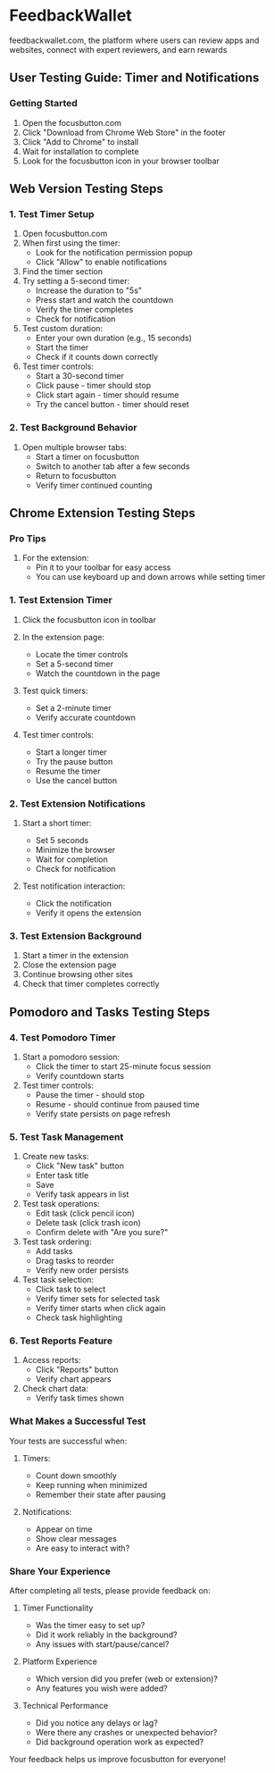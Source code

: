 # FeedbackWallet

feedbackwallet.com, the platform where users can review apps and websites, connect with expert reviewers, and earn rewards

## User Testing Guide: Timer and Notifications

### Getting Started

1. Open the focusbutton.com
2. Click "Download from Chrome Web Store" in the footer
3. Click "Add to Chrome" to install
4. Wait for installation to complete
5. Look for the focusbutton icon in your browser toolbar

## Web Version Testing Steps

### 1. Test Timer Setup

1. Open focusbutton.com
2. When first using the timer:
   - Look for the notification permission popup
   - Click "Allow" to enable notifications
3. Find the timer section
4. Try setting a 5-second timer:
   - Increase the duration to "5s"
   - Press start and watch the countdown
   - Verify the timer completes
   - Check for notification
5. Test custom duration:
   - Enter your own duration (e.g., 15 seconds)
   - Start the timer
   - Check if it counts down correctly
6. Test timer controls:
   - Start a 30-second timer
   - Click pause - timer should stop
   - Click start again - timer should resume
   - Try the cancel button - timer should reset

### 2. Test Background Behavior

1. Open multiple browser tabs:
   - Start a timer on focusbutton
   - Switch to another tab after a few seconds
   - Return to focusbutton
   - Verify timer continued counting

## Chrome Extension Testing Steps

### Pro Tips

1. For the extension:
   - Pin it to your toolbar for easy access
   - You can use keyboard up and down arrows while setting timer

### 1. Test Extension Timer

1. Click the focusbutton icon in toolbar
2. In the extension page:

   - Locate the timer controls
   - Set a 5-second timer
   - Watch the countdown in the page

3. Test quick timers:

   - Set a 2-minute timer
   - Verify accurate countdown

4. Test timer controls:
   - Start a longer timer
   - Try the pause button
   - Resume the timer
   - Use the cancel button

### 2. Test Extension Notifications

1. Start a short timer:

   - Set 5 seconds
   - Minimize the browser
   - Wait for completion
   - Check for notification

2. Test notification interaction:
   - Click the notification
   - Verify it opens the extension

### 3. Test Extension Background

1. Start a timer in the extension
2. Close the extension page
3. Continue browsing other sites
4. Check that timer completes correctly

## Pomodoro and Tasks Testing Steps

### 4. Test Pomodoro Timer

1. Start a pomodoro session:
   - Click the timer to start 25-minute focus session
   - Verify countdown starts
2. Test timer controls:
   - Pause the timer - should stop
   - Resume - should continue from paused time
   - Verify state persists on page refresh

### 5. Test Task Management

1. Create new tasks:
   - Click "New task" button
   - Enter task title
   - Save
   - Verify task appears in list
2. Test task operations:
   - Edit task (click pencil icon)
   - Delete task (click trash icon)
   - Confirm delete with "Are you sure?"
3. Test task ordering:
   - Add tasks
   - Drag tasks to reorder
   - Verify new order persists
4. Test task selection:
   - Click task to select
   - Verify timer sets for selected task
   - Verify timer starts when click again
   - Check task highlighting

### 6. Test Reports Feature

1. Access reports:
   - Click "Reports" button
   - Verify chart appears
2. Check chart data:
   - Verify task times shown

### What Makes a Successful Test

Your tests are successful when:

1. Timers:

   - Count down smoothly
   - Keep running when minimized
   - Remember their state after pausing

2. Notifications:
   - Appear on time
   - Show clear messages
   - Are easy to interact with?

### Share Your Experience

After completing all tests, please provide feedback on:

1. Timer Functionality

   - Was the timer easy to set up?
   - Did it work reliably in the background?
   - Any issues with start/pause/cancel?

2. Platform Experience

   - Which version did you prefer (web or extension)?
   - Any features you wish were added?

3. Technical Performance
   - Did you notice any delays or lag?
   - Were there any crashes or unexpected behavior?
   - Did background operation work as expected?

Your feedback helps us improve focusbutton for everyone!
